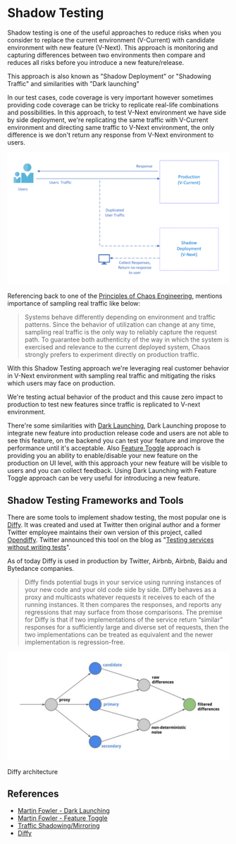 # Shadow Testing

Shadow testing is one of the useful approaches to reduce risks when you consider to replace the current environment (V-Current) with candidate environment with new feature (V-Next). This approach is monitoring and capturing differences between two environments then compare and reduces all risks before you introduce a new feature/release.

This approach is also known as "Shadow Deployment" or "Shadowing Traffic" and similarities with "Dark launching"

In our test cases, code coverage is very important however sometimes providing code coverage can be tricky to replicate real-life combinations and possibilities. In this approach, to test V-Next environment we have side by side deployment, we're replicating the same traffic with V-Current environment and directing same traffic to V-Next environment, the only difference is we don't return any response from V-Next environment to users.

![Shadow Testing Overview](images/shadow-testing.png)

 Referencing back to one of the [Principles of Chaos Engineering](https://principlesofchaos.org/), mentions importance of sampling real traffic like below:

> Systems behave differently depending on environment and traffic patterns. Since the behavior of utilization can change at any time, sampling real traffic is the only way to reliably capture the request path. To guarantee both authenticity of the way in which the system is exercised and relevance to the current deployed system, Chaos strongly prefers to experiment directly on production traffic.

With this Shadow Testing approach we're leveraging real customer behavior in V-Next environment with sampling real traffic and mitigating the risks which users may face on production.

We're testing actual behavior of the product and this cause zero impact to production to test new features since traffic is replicated to V-next environment.

There're some similarities with [Dark Launching](https://martinfowler.com/bliki/DarkLaunching.html), Dark Launching propose to integrate new feature into production release code and users are not able to see this feature, on the backend you can test your feature and improve the performance until it's acceptable. Also [Feature Toggle](https://martinfowler.com/bliki/FeatureToggle.html) approach is providing you an ability to enable/disable your new feature on the production on UI level, with this approach your new feature will be visible to users and you can collect feedback. Using Dark Launching with Feature Toggle approach can be very useful for introducing a new feature.

## Shadow Testing Frameworks and Tools

There are some tools to implement shadow testing, the most popular one is [Diffy](https://github.com/opendiffy/diffy). It was created and used at Twitter then original author and a former Twitter employee maintains their own version of this project, called [Opendiffy](https://github.com/opendiffy/diffy). Twitter announced this tool on the blog as "[Testing services without writing tests](https://blog.twitter.com/engineering/en_us/a/2015/diffy-testing-services-without-writing-tests.html)".

 As of today Diffy is used in production by Twitter, Airbnb, Airbnb, Baidu and Bytedance companies.

> Diffy finds potential bugs in your service using running instances of your new code and your old code side by side. Diffy behaves as a proxy and multicasts whatever requests it receives to each of the running instances. It then compares the responses, and reports any regressions that may surface from those comparisons. The premise for Diffy is that if two implementations of the service return “similar” responses for a sufficiently large and diverse set of requests, then the two implementations can be treated as equivalent and the newer implementation is regression-free.

![Diffy Shadow Testing Architecture](images/diffy-shadow-testing.png)

Diffy architecture

## References  

- [Martin Fowler - Dark Launching](https://martinfowler.com/bliki/DarkLaunching.html)
- [Martin Fowler - Feature Toggle](https://martinfowler.com/bliki/FeatureToggle.html)
- [Traffic Shadowing/Mirroring](https://istio.io/latest/docs/tasks/traffic-management/mirroring/#:~:text=Traffic%20mirroring%2C%20also%20called%20shadowing,path%20for%20the%20primary%20service.)
- [Diffy](https://github.com/opendiffy/diffy)
